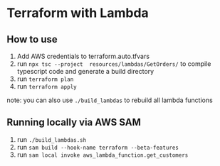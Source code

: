 # Terraform with Lambda

## How to use

1. Add AWS credentials to terraform.auto.tfvars
2. run `npx tsc --project  resources/lambdas/GetOrders/` to compile typescript code and generate a build directory
3. run `terraform plan`
4. run `terraform apply`

note: you can also use `./build_lambdas` to rebuild all lambda functions

## Running locally via AWS SAM

1. run `./build_lambdas.sh`
2. run `sam build --hook-name terraform --beta-features`
3. run `sam local invoke aws_lambda_function.get_customers`